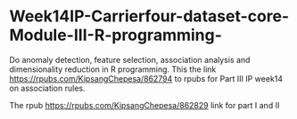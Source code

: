 # Week14IP-Carrierfour-dataset-core-Module-III-R-programming-
Do anomaly detection, feature selection, association analysis and dimensionality reduction in R programming.
  This the link https://rpubs.com/KipsangChepesa/862794 to rpubs for Part III IP week14 on association rules.

  The rpub https://rpubs.com/KipsangChepesa/862829 link for part I and II 
